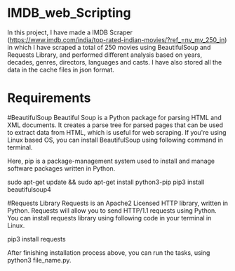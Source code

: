 # IMDB_web_Scripting
 In this project, I have made a IMDB Scraper (https://www.imdb.com/india/top-rated-indian-movies/?ref_=nv_mv_250_in) in which I have scraped a total of 250 movies using BeautifulSoup and Requests Library, and performed different analysis based on years, decades, genres, directors, languages and casts. I have also stored all the data in the cache files in json format.
# Requirements

#BeautifulSoup
Beautiful Soup is a Python package for parsing HTML and XML documents. It creates a parse tree for parsed pages that can be used to extract data from HTML, which is useful for web scraping. If you're using Linux based OS, you can install BeautifulSoup using following command in terminal.

Here, pip is a package-management system used to install and manage software packages written in Python.

sudo apt-get update && sudo apt-get install python3-pip
pip3 install beautifulsoup4

#Requests Library
Requests is an Apache2 Licensed HTTP library, written in Python. Requests will allow you to send HTTP/1.1 requests using Python. You can install requests library using following code in your terminal in Linux.

pip3 install requests

After finishing installation process above, you can run the tasks, using python3 file_name.py.
